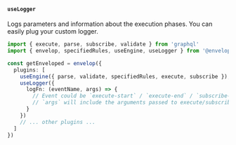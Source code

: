 #### `useLogger`

Logs parameters and information about the execution phases. You can easily plug your custom logger.

```ts
import { execute, parse, subscribe, validate } from 'graphql'
import { envelop, specifiedRules, useEngine, useLogger } from '@envelop/core'

const getEnveloped = envelop({
  plugins: [
    useEngine({ parse, validate, specifiedRules, execute, subscribe }),
    useLogger({
      logFn: (eventName, args) => {
        // Event could be `execute-start` / `execute-end` / `subscribe-start` / `subscribe-end`
        // `args` will include the arguments passed to execute/subscribe (in case of "start" event) and additional result in case of "end" event.
      }
    })
    // ... other plugins ...
  ]
})
```
